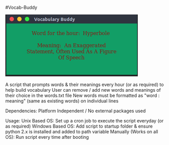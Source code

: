 #Vocab-Buddy

![alt tag](https://raw.githubusercontent.com/dwij28/Mission-Automation/master/Vocab-Buddy/screenshot.png)

A script that prompts words & their meanings every hour (or as required) to help build vocabulary
User can remove / add new words and meanings of their choice in the words.txt file
New words must be formatted as "word : meaning" (same as existing words) on individual lines

Dependencies: Platform Independent / No external packages used

Usage:
	Unix Based OS: Set up a cron job to execute the script everyday (or as required)
	Windows Based OS: Add script to startup folder & ensure python 2.x is installed and added to path variable
	Manually (Works on all OS): Run script every time after booting
